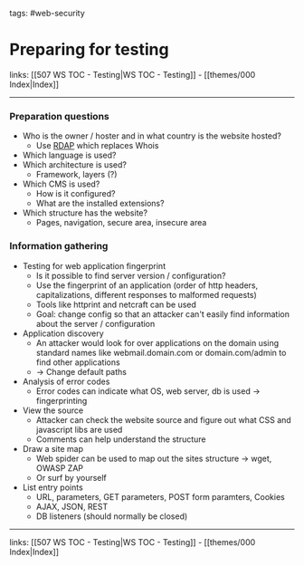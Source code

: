 tags: #web-security

# Preparing for testing
links: [[507 WS TOC - Testing|WS TOC - Testing]] - [[themes/000 Index|Index]]

---

### Preparation questions

- Who is the owner / hoster and in what country is the website hosted?
	- Use [RDAP](https://en.wikipedia.org/wiki/Registration_Data_Access_Protocol) which replaces Whois
- Which language is used?
- Which architecture is used?
	- Framework, layers (?)
- Which CMS is used?
	- How is it configured?
	- What are the installed extensions?
- Which structure has the website?
	- Pages, navigation, secure area, insecure area

### Information gathering

- Testing for web application fingerprint
	- Is it possible to find server version / configuration?
	- Use the fingerprint of an application (order of http headers, capitalizations, different responses to malformed requests)
	- Tools like httprint and netcraft can be used
	- Goal: change config so that an attacker can't easily find information about the server / configuration
- Application discovery
	- An attacker would look for over applications on the domain using standard names like webmail.domain.com or domain.com/admin to find other applications
	- -> Change default paths
- Analysis of error codes
	- Error codes can indicate what OS, web server, db is used -> fingerprinting
- View the source
	- Attacker can check the website source and figure out what CSS and javascript libs are used
	- Comments can help understand the structure
- Draw a site map
	- Web spider can be used to map out the sites structure -> wget, OWASP ZAP
	- Or surf by yourself
- List entry points
	- URL, parameters, GET parameters, POST form paramters, Cookies
	- AJAX, JSON, REST
	- DB listeners (should normally be closed)

---
links: [[507 WS TOC - Testing|WS TOC - Testing]] - [[themes/000 Index|Index]]